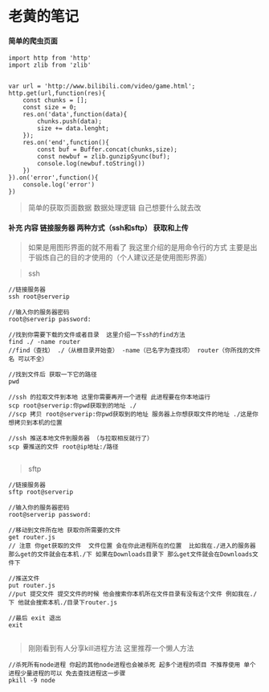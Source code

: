 # 老黄的笔记

#### 简单的爬虫页面

```
import http from 'http'
import zlib from 'zlib'


var url = 'http://www.bilibili.com/video/game.html';
http.get(url,function(res){
    const chunks = [];
    const size = 0;
    res.on('data',function(data){
        chunks.push(data);
        size += data.lenght;
    });
    res.on('end',function(){
        const buf = Buffer.concat(chunks,size);
        const newbuf = zlib.gunzipSyunc(buf);
        console.log(newbuf.toString())
    })
}).on('error',function(){
    console.log('error')
})
```
> 简单的获取页面数据  数据处理逻辑 自己想要什么就去改

#### 补充 内容 链接服务器 两种方式（ssh和sftp） 获取和上传 

> 如果是用图形界面的就不用看了 我这里介绍的是用命令行的方式 主要是出于锻炼自己的目的才使用的（个人建议还是使用图形界面）


> ssh

```
//链接服务器
ssh root@serverip 

//输入你的服务器密码
root@serverip password:

//找到你需要下载的文件或者目录  这里介绍一下ssh的find方法
find ./ -name router  
//find（查找） ./（从根目录开始查） -name（已名字为查找项） router（你所找的文件名 可以不全）

//找到文件后 获取一下它的路径
pwd

//ssh 的拉取文件到本地 这里你需要再开一个进程 此进程要在你本地运行 
scp root@serverip:你pwd获取到的地址 ./
//scp 拷贝 root@serverip:你pwd获取到的地址 服务器上你想获取文件的地址 ./这是你想拷贝到本机的位置

//ssh 推送本地文件到服务器 （与拉取相反就行了）
scp 要推送的文件 root@ip地址:/路径


```

> sftp

```
//链接服务器
sftp root@serverip

//输入你的服务器密码
root@serverip password:

//移动到文件所在地 获取你所需要的文件
get router.js
// 注意 你get获取的文件  文件位置 会在你此进程所在的位置  比如我在./进入的服务器 那么get的文件就会在本机./下 如果在Downloads目录下 那么get文件就会在Downloads文件下

//推送文件
put router.js
//put 提交文件 提交文件的时候 他会搜索你本机所在文件目录有没有这个文件 例如我在./下 他就会搜索本机./目录下router.js 

//最后 exit 退出
exit


```

> 刚刚看到有人分享kill进程方法  这里推荐一个懒人方法


```
//杀死所有node进程 你起的其他node进程也会被杀死 起多个进程的项目 不推荐使用 单个进程少量进程的可以 免去查找进程这一步骤
pkill -9 node 

```
